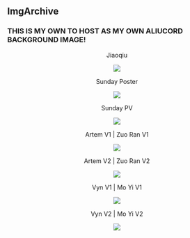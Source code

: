 ## ImgArchive
### THIS IS MY OWN TO HOST AS MY OWN ALIUCORD BACKGROUND IMAGE!
<p align=center>Jiaoqiu</p>
<p align=center><img src="Jiaoqiu.png"></p>

<p align=center>Sunday Poster</p>
<p align=center><img src="sunday_postee.jpg"></p>

<p align=center>Sunday PV</p>
<p align=center><img src="sunday_pv.jpg"></p>

<p align=center>Artem V1 | Zuo Ran V1</p>
<p align=center><img src="Artem1.jpg"></p>

<p align=center>Artem V2 | Zuo Ran V2</p>
<p align=center><img src="Artem2.jpg"></p>

<p align=center>Vyn V1 | Mo Yi V1</p>
<p align=center><img src="Vynn1.jpg"></p>

<p align=center>Vyn V2 | Mo Yi V2</p>
<p align=center><img src="Vynn2.jpg"></p>
